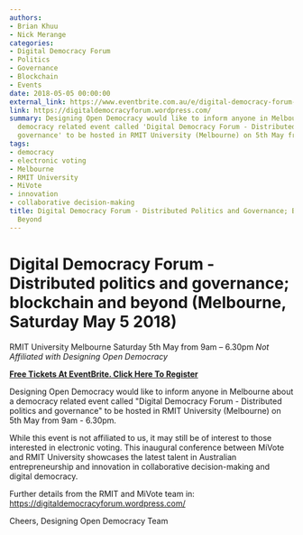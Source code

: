 ```yaml
---
authors:
- Brian Khuu
- Nick Merange
categories:
- Digital Democracy Forum
- Politics
- Governance
- Blockchain
- Events
date: 2018-05-05 00:00:00
external_link: https://www.eventbrite.com.au/e/digital-democracy-forum-tickets-43114311065
link: https://digitaldemocracyforum.wordpress.com/
summary: Designing Open Democracy would like to inform anyone in Melbourne about a
  democracy related event called 'Digital Democracy Forum - Distributed politics and
  governance' to be hosted in RMIT University (Melbourne) on 5th May from 9am - 6.30pm.
tags:
- democracy
- electronic voting
- Melbourne
- RMIT University
- MiVote
- innovation
- collaborative decision-making
title: Digital Democracy Forum - Distributed Politics and Governance; Blockchain and
  Beyond
---
```


# Digital Democracy Forum - Distributed politics and governance; blockchain and beyond (Melbourne, Saturday May 5 2018)

RMIT University Melbourne
Saturday 5th May from 9am – 6.30pm
_Not Affiliated with Designing Open Democracy_

**[Free Tickets At EventBrite. Click Here To Register](https://www.eventbrite.com.au/e/digital-democracy-forum-tickets-43114311065)**

Designing Open Democracy would like to inform anyone in Melbourne about a democracy related event called "Digital Democracy Forum - Distributed politics and governance" to be hosted in RMIT University (Melbourne) on 5th May from 9am - 6.30pm.

While this event is not affiliated to us, it may still be of interest to those interested in electronic voting. This inaugural conference between MiVote and RMIT University showcases the latest talent in Australian entrepreneurship and innovation in collaborative decision-making and digital democracy.

Further details from the RMIT and MiVote team in: https://digitaldemocracyforum.wordpress.com/

Cheers,
Designing Open Democracy Team

<!-- more -->